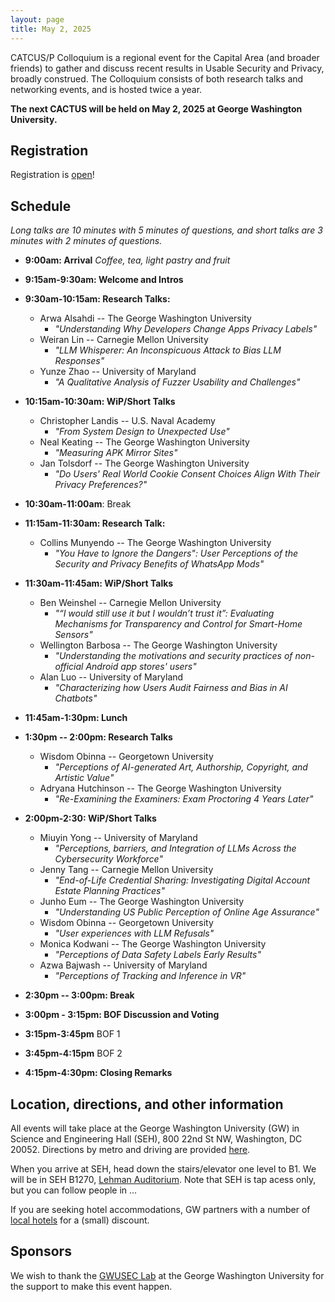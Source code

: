 ```yaml
---
layout: page
title: May 2, 2025
---
```


CATCUS/P Colloquium is a regional event for the Capital Area (and broader friends) to gather and discuss recent results in Usable Security and Privacy, broadly construed. The Colloquium consists of both research talks and networking events, and is hosted twice a year.

**The next CACTUS will be held on May 2, 2025 at George Washington University.**

## Registration

Registration is [open](https://forms.gle/VdRcT1Zcpky4HuXJ6)! 


## Schedule 

*Long talks are 10 minutes with 5 minutes of questions, and short talks are 3 minutes with 2 minutes of questions.*


* **9:00am: Arrival** 
*Coffee, tea, light pastry and fruit* 

* **9:15am-9:30am: Welcome and Intros**

* **9:30am-10:15am: Research Talks:**
  * Arwa Alsahdi -- The George Washington University
    * *"Understanding Why Developers Change Apps Privacy Labels"*
  * Weiran Lin -- Carnegie Mellon University
    * *"LLM Whisperer: An Inconspicuous Attack to Bias LLM Responses"*
  * Yunze Zhao -- University of Maryland
    * *"A Qualitative Analysis of Fuzzer Usability and Challenges"*

* **10:15am-10:30am: WiP/Short Talks**
  * Christopher Landis -- U.S. Naval Academy
    * *"From System Design to Unexpected Use"*
  * Neal Keating -- The George Washington University
    * *"Measuring APK Mirror Sites"* 
  * Jan Tolsdorf -- The George Washington University
    * *"Do Users' Real World Cookie Consent Choices Align With Their Privacy Preferences?"*
  
* **10:30am-11:00am**: Break

* **11:15am-11:30am: Research Talk:**
  * Collins Munyendo -- The George Washington University
    * *"You Have to Ignore the Dangers": User Perceptions of the Security and Privacy Benefits of WhatsApp Mods"*
  
* **11:30am-11:45am: WiP/Short Talks**
  * Ben Weinshel -- Carnegie Mellon University
    * *"“I would still use it but I wouldn’t trust it”: Evaluating Mechanisms for Transparency and Control for Smart-Home Sensors"*
  * Wellington Barbosa -- The George Washington University
    * *"Understanding the motivations and security practices of non-official Android app stores' users"*
  * Alan Luo -- University of Maryland 
    * *"Characterizing how Users Audit Fairness and Bias in AI Chatbots"*
  
* **11:45am-1:30pm: Lunch**

* **1:30pm -- 2:00pm: Research Talks**
  * Wisdom Obinna -- Georgetown University
    * *"Perceptions of AI-generated Art, Authorship, Copyright, and Artistic Value"*
  * Adryana Hutchinson -- The George Washington University
    * *"Re-Examining the Examiners: Exam Proctoring 4 Years Later"*

* **2:00pm-2:30: WiP/Short Talks**
  * Miuyin Yong -- University of Maryland
    * *"Perceptions, barriers, and Integration of LLMs Across the Cybersecurity Workforce"*
  * Jenny Tang -- Carnegie Mellon University
    * *"End-of-Life Credential Sharing: Investigating Digital Account Estate Planning Practices"*
  * Junho Eum -- The George Washington University
    * *"Understanding US Public Perception of Online Age Assurance"*
  * Wisdom Obinna -- Georgetown University
    * *"User experiences with LLM Refusals"*
  * Monica Kodwani -- The George Washington University
    * *"Perceptions of Data Safety Labels Early Results"*
  * Azwa Bajwash -- University of Maryland
    * *"Perceptions of Tracking and Inference in VR"*
   
* **2:30pm -- 3:00pm: Break**

* **3:00pm - 3:15pm: BOF Discussion and Voting**

* **3:15pm-3:45pm** BOF 1

* **3:45pm-4:15pm** BOF 2

* **4:15pm-4:30pm: Closing Remarks**


## Location, directions, and other information

All events will take place at the George Washington University (GW) in Science and Engineering Hall (SEH), 800 22nd St NW, Washington, DC 20052. Directions by metro and driving are provided [here](https://www.seas.gwu.edu/directions-campus).

When you arrive at SEH, head down the stairs/elevator one level to B1. We will be in SEH B1270, [Lehman Auditorium](https://seascf.seas.gwu.edu/lehman-auditorium). Note that SEH is tap acess only, but you can follow people in ...

If you are seeking hotel accommodations, GW partners with a number of [local hotels](https://ibuy.gwu.edu/discounted-lodging-foggy-bottommount-vernon-campuses) for a (small) discount.



## Sponsors 

We wish to thank the [GWUSEC Lab](https://gwusec.seas.gwu.edu/) at the George Washington University for the support to make this event happen.

<!-- <center> -->
<!-- <img class="sonsor-img" src="images/mc2.png" width="45%"> -->
<!-- </center> -->

